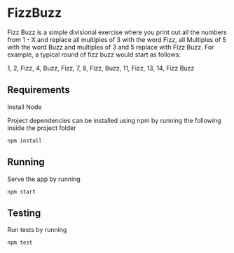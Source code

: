FizzBuzz
=======================

Fizz Buzz is a simple divisional exercise where you print out all the numbers from 1 - X and replace all multiples of 3 with the word Fizz, all Multiples of 5 with the word Buzz and multiples of 3 and 5 replace with Fizz Buzz.
For example, a typical round of fizz buzz would start as follows:

1, 2, Fizz, 4, Buzz, Fizz, 7, 8, Fizz, Buzz, 11, Fizz, 13, 14, Fizz Buzz

Requirements
-----------
Install Node

Project dependencies can be installed using npm by running the following inside the project folder

`npm install`


Running
-------
Serve the app by running

`npm start`


Testing
-------
Run tests by running

`npm test`





